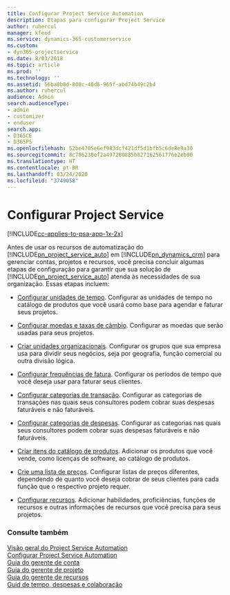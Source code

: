 ```yaml
---
title: Configurar Project Service Automation
description: Etapas para configurar Project Service
author: ruhercul
manager: kfend
ms.service: dynamics-365-customerservice
ms.custom:
- dyn365-projectservice
ms.date: 8/03/2018
ms.topic: article
ms.prod: ''
ms.technology: ''
ms.assetid: 56ba0b8d-808c-48d6-965f-abd74b49c2b4
ms.author: ruhercul
audience: Admin
search.audienceType:
- admin
- customizer
- enduser
search.app:
- D365CE
- D365PS
ms.openlocfilehash: 52be4705e6ef983dcf421df5d1bfb5c6de8e9a30
ms.sourcegitcommit: 8c786230ef2a497280885b827162561776e2eb00
ms.translationtype: HT
ms.contentlocale: pt-BR
ms.lasthandoff: 03/24/2020
ms.locfileid: "3749058"
---
```

# <a name="configure-project-service"></a>Configurar Project Service

[!INCLUDE[cc-applies-to-psa-app-1x-2x](../includes/cc-applies-to-psa-app-1x-2x.md)]

Antes de usar os recursos de automatização do [!INCLUDE[pn_project_service_auto](../includes/pn-project-service-auto.md)] em [!INCLUDE[pn_dynamics_crm](../includes/pn-dynamics-crm.md)] para gerenciar contas, projetos e recursos, você precisa concluir algumas etapas de configuração para garantir que sua solução de [!INCLUDE[pn_project_service_auto](../includes/pn-project-service-auto.md)] atenda às necessidades de sua organização. Essas etapas incluem:  
  
-   [Configurar unidades de tempo](../project-service/set-up-time-units.md). Configurar as unidades de tempo no catálogo de produtos que você usará como base para agendar e faturar seus projetos.  
  
-   [Configurar moedas e taxas de câmbio](../project-service/set-up-currencies-exchange-rates.md). Configurar as moedas que serão usadas para seus projetos.  
  
-   [Criar unidades organizacionais](../project-service/create-organizational-units.md). Configurar os grupos que sua empresa usa para dividir seus negócios, seja por geografia, função comercial ou outra divisão lógica.  
  
-   [Configurar frequências de fatura](../project-service/set-up-invoice-frequencies.md). Configurar os períodos de tempo que você deseja usar para faturar seus clientes.  
  
-   [Configurar categorias de transação](../project-service/configure-transaction-categories.md). Configurar as categorias de transações nas quais seus consultores podem cobrar suas despesas faturáveis e não faturáveis.  
  
-   [Configurar categorias de despesas](../project-service/configure-expense-categories.md). Configurar as categorias nas quais seus consultores podem cobrar suas despesas faturáveis e não faturáveis.  
  
-   [Criar itens do catálogo de produtos](../project-service/create-product-catalog-items.md). Adicionar os produtos que você vende, como licenças de software, ao catálogo de produtos.  
  
-   [Crie uma lista de preços](../project-service/create-price-list.md). Configurar listas de preços diferentes, dependendo de quanto você deseja cobrar de seus clientes para cada função que o respectivo projeto requer.  
  
-   [Configurar recursos](../project-service/set-up-resources.md). Adicionar habilidades, proficiências, funções de recursos e outras informações de recursos que você precisa para seus projetos.  
  
### <a name="see-also"></a>Consulte também  
 [Visão geral do Project Service Automation](../project-service/overview.md)   
 [Configurar Project Service Automation](../project-service/configure.md)   
 [Guia do gerente de conta](../project-service/account-manager-guide.md)   
 [Guia do gerente de projeto](../project-service/project-manager-guide.md)   
 [Guia do gerente de recursos](../project-service/resource-manager-guide.md)   
 [Guid de tempo, despesas e colaboração](../project-service/time-expense-collaboration-guide.md)
